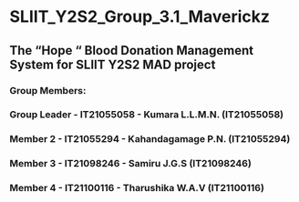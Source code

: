 # SLIIT_Y2S2_Group_3.1_Maverickz
## The “Hope “ Blood Donation Management System for SLIIT Y2S2 MAD project

### Group Members: 
### Group Leader - IT21055058 - Kumara L.L.M.N. (IT21055058)
### Member 2 - IT21055294 - Kahandagamage P.N. (IT21055294)
### Member 3 - IT21098246 - Samiru J.G.S (IT21098246)
### Member 4 - IT21100116 - Tharushika W.A.V (IT21100116)
